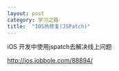 ```yaml
---
layout: post
category: 学习之路
title:  "IOS热修复(JSPatch)" 
---
```


iOS 开发中使用jspatch去解决线上问题

http://ios.jobbole.com/88894/